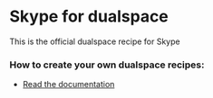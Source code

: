 # Skype for dualspace
This is the official dualspace recipe for Skype

### How to create your own dualspace recipes:
* [Read the documentation](https://github.com/meetdualspace/plugins)
